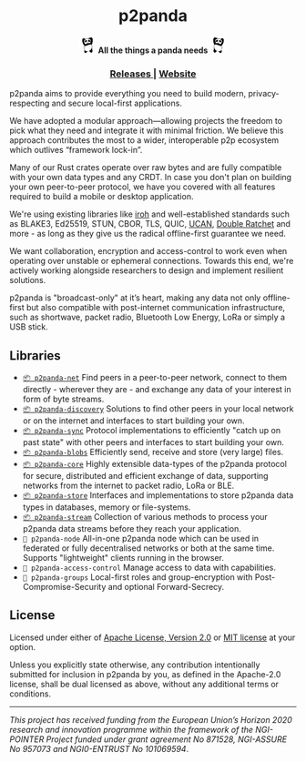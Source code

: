<h1 align="center">p2panda</h1>

<div align="center">
  <img src="https://raw.githubusercontent.com/p2panda/.github/main/assets/panda-left.gif" width="auto" height="30px">
  <strong>All the things a panda needs</strong>
  <img src="https://raw.githubusercontent.com/p2panda/.github/main/assets/panda-right.gif" width="auto" height="30px">
</div>

<div align="center">
  <h3>
    <a href="https://github.com/p2panda/p2panda/releases">
      Releases
    </a>
    <span> | </span>
    <a href="https://p2panda.org">
      Website
    </a>
  </h3>
</div>

p2panda aims to provide everything you need to build modern, privacy-respecting and secure local-first applications.

We have adopted a modular approach—allowing projects the freedom to pick what they need and integrate it with minimal friction. We believe this approach contributes the most to a wider, interoperable p2p ecosystem which outlives “framework lock-in”.

Many of our Rust crates operate over raw bytes and are fully compatible with your own data types and any CRDT. In case you don't plan on building your own peer-to-peer protocol, we have you covered with all features required to build a mobile or desktop application.

We're using existing libraries like [iroh](https://github.com/n0-computer/iroh) and well-established standards such as BLAKE3, Ed25519, STUN, CBOR, TLS, QUIC, [UCAN](https://github.com/ucan-wg/spec), [Double Ratchet](https://en.m.wikipedia.org/wiki/Double_Ratchet_Algorithm) and more - as long as they give us the radical offline-first guarantee we need.

We want collaboration, encryption and access-control to work even when operating over unstable or ephemeral connections. Towards this end, we're actively working alongside researchers to design and implement resilient solutions.

p2panda is "broadcast-only" at it’s heart, making any data not only offline-first but also compatible with post-internet communication infrastructure, such as shortwave, packet radio, Bluetooth Low Energy, LoRa or simply a USB stick.

## Libraries

* [`📦 p2panda-net`](https://crates.io/crates/p2panda-net) Find peers in a peer-to-peer network, connect to them directly - wherever they are - and exchange any data of your interest in form of byte streams.
* [`📦 p2panda-discovery`](https://crates.io/crates/p2panda-discovery) Solutions to find other peers in your local network or on the internet and interfaces to start building your own.
* [`📦 p2panda-sync`](https://crates.io/crates/p2panda-sync) Protocol implementations to efficiently "catch up on past state" with other peers and interfaces to start building your own.
* [`📦 p2panda-blobs`](https://crates.io/crates/p2panda-blobs) Efficiently send, receive and store (very large) files.
* [`📦 p2panda-core`](https://crates.io/crates/p2panda-core) Highly extensible data-types of the p2panda protocol for secure, distributed and efficient exchange of data, supporting networks from the internet to packet radio, LoRa or BLE.
* [`📦 p2panda-store`](https://crates.io/crates/p2panda-store) Interfaces and implementations to store p2panda data types in databases, memory or file-systems.
* [`📦 p2panda-stream`](https://crates.io/crates/p2panda-stream) Collection of various methods to process your p2panda data streams before they reach your application.
* `🚧 p2panda-node` All-in-one p2panda node which can be used in federated or fully decentralised networks or both at the same time. Supports "lightweight" clients running in the browser.
* `🚧 p2panda-access-control` Manage access to data with capabilities.
* `🚧 p2panda-groups` Local-first roles and group-encryption with Post-Compromise-Security and optional Forward-Secrecy.

## License

Licensed under either of [Apache License, Version 2.0] or [MIT license] at your option.

Unless you explicitly state otherwise, any contribution intentionally submitted for inclusion in
p2panda by you, as defined in the Apache-2.0 license, shall be dual licensed as above, without any
additional terms or conditions.

[Apache License, Version 2.0]: https://github.com/p2panda/p2panda/blob/main/LICENSES/Apache-2.0.txt
[MIT license]: https://github.com/p2panda/p2panda/blob/main/LICENSES/MIT.txt

---

*This project has received funding from the European Union’s Horizon 2020
research and innovation programme within the framework of the NGI-POINTER
Project funded under grant agreement No 871528, NGI-ASSURE No 957073 and
NGI0-ENTRUST No 101069594*.

[`p2panda`]: https://p2panda.org
